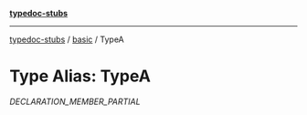 [**typedoc-stubs**](../../index.md)

***

[typedoc-stubs](../../index.md) / [basic](../index.md) / TypeA

# Type Alias: TypeA

_DECLARATION_MEMBER_PARTIAL_
